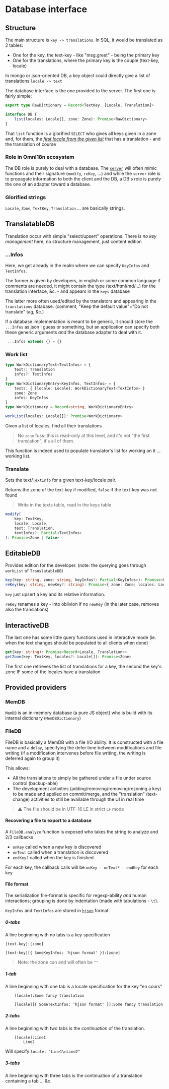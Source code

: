 # Database interface

## Structure

The main structure is `key -> translations`. In SQL, it would be translated as 2 tables:

- One for the key, the text-key - like "msg.greet" - being the primary key
- One for the translations, where the primary key is the couple (text-key, locale)

In mongo or json-oriented DB, a key object could directly give a list of translations `locale -> text`

The database interface is the one provided to the server. The first one is fairly simple:

```ts
export type RawDictionary = Record<TextKey, [Locale, Translation]>

interface DB {
	list(locales: Locale[], zone: Zone): Promise<RawDictionary>
}
```

That `list` function is a glorified `SELECT` who gives all keys given in a zone and, for them, the [_first locale from the given list_](./client.md#locales) that has a translation - and the translation of course

### Role in OmnI18n ecosystem

The DB role is purely to deal with a database. The [`server`](./server.md) will often mimic functions and their signature (`modify`, `reKey`, ...) and while the `server` role is to propagate information to both the client and the DB, a DB's role is purely the one of an adapter toward a database.

### Glorified strings

`Locale`, `Zone`, `TextKey`, `Translation` ... are basically strings.

## TranslatableDB

Translation occur with simple "select/upsert" operations. There is _no key management_ here, no structure management, just content edition

### ...Infos

Here, we get already in the realm where we can specify `KeyInfos` and `TextInfos`.

The former is given by developers, in english or some common language if comments are needed, it might contain the type (text/html/md/...) for the translation interface, &c. - and appears in the `keys` database

The latter more often used/edited by the translators and appearing in the `translations` database. (comment, "Keep the default value"="Do not translate" tag, &c.)

If a database implementation is meant to be generic, it should store the `...Infos` as json I guess or something, but an application can specify both these generic arguments _and_ the database adapter to deal with it.

```ts
 ...Infos extends {} = {}
```

### Work list

```ts
type WorkDictionaryText<TextInfos> = {
	text?: Translation
	infos?: TextInfos
}
type WorkDictionaryEntry<KeyInfos, TextInfos> = {
	texts: { [locale: Locale]: WorkDictionaryText<TextInfos> }
	zone: Zone
	infos: KeyInfos
}
type WorkDictionary = Record<string, WorkDictionaryEntry>

workList(locales: Locale[]): Promise<WorkDictionary>
```

Given a list of locales, find all their translations

> No `zone` fuss: this is read-only at this level, and it's not "the first translation", it's all of them.

This function is indeed used to populate translator's list for working on it ... working list.

### Translate

Sets the text/`TextInfo` for a given text-key/locale pair.

Returns the zone of the text-key if modified, `false` if the text-key was not found

> Write in the texts table, read in the keys table

```ts
modify(
	key: TextKey,
	locale: Locale,
	text: Translation,
	textInfos?: Partial<TextInfos>
): Promise<Zone | false>
```

## EditableDB

Provides edition for the developer. (note: the querying goes through `workList` of `TranslatableDB`)

```ts
key(key: string, zone: string, keyInfos?: Partial<KeyInfos>): Promise<boolean>
reKey(key: string, newKey?: string): Promise<{ zone: Zone; locales: Locale[] }>
```

`key` just upsert a key and its relative information.

`reKey` renames a key - into oblivion if no `newKey` (in the later case, removes also the translations)

## InteractiveDB

The last one has some little query functions used in interactive mode (ie. when the text changes should be populated to all clients when done)

```ts
get(key: string): Promise<Record<Locale, Translation>>
getZone(key: TextKey, locales?: Locale[]): Promise<Zone>
```

The first one retrieves the list of translations for a key, the second the key's zone IF some of the locales have a translation

## Provided providers

### MemDB

`MemDB` is an in-memory database (a pure JS object) who is build with its internal dictionary (`MemDBDictionary`)

### FileDB

FileDB is basically a MemDB with a file I/O ability. It is constructed with a file name and a `delay`, specifying the defer time between modifications and file writing (if a modification intervenes before file writing, the writing is deferred again to group it)

This allows:

- All the translations to simply be gathered under a file under source control (backup-able)
- The development activities (adding/removing/removing/rezoning a key) to be made and applied on commit/merge, and the "translation" (text-change) activities to still be available through the UI in real time

> :warning: The file should be in UTF-16 LE in strict `LF` mode

#### Recovering a file to export to a database

A `FileDB.analyze` function is exposed who takes the string to analyze and 2/3 callbacks

- `onKey` called when a new key is discovered
- `onText` called when a translation is discovered
- `endKey?` called when the key is finished

For each key, the callback calls will be `onKey - onText* - endKey` for each key

#### File format

The serialization file-format is specific for regexp-ability _and_ human interactions; grouping is done by indentation (made with tabulations - `\t`).

`KeyInfos` and `TextInfos` are stored in [`hjson`](https://www.npmjs.com/package/hjson) format

##### 0-tabs

A line beginning with no tabs is a key specification

```
[text-key]:[zone]
```

```
[text-key][{ SomeKeyInfos: 'hjson format' }]:[zone]
```

> Note: the zone can and will often be `""`

##### 1-tab

A line beginning with one tab is a locale specification for the key "en cours"

```
	[locale]:Some fancy translation
```

```
	[locale][{ SomeTextInfos: 'hjson format' }]:Some fancy translation
```

##### 2-tabs

A line beginning with two tabs is the _continuation_ of the translation.

```
	[locale]:Line1
		Line2
```

Will specify `locale: "Line1\nLine2"`

##### 3-tabs

A line beginning with three tabs is the continuation of a translation containing a tab ... &c.
